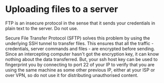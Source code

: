 # Uploading files to a server
FTP is an insecure protocol in the sense that it sends your credentials in plain text to the server. Do not use.

Secure File Transfer Protocol (SFTP) solves this problem by using the underlying SSH tunnel to transfer files. This ensures that all the traffic - credentials, server commands and files - are encrypted before sending. Since an intercepting computer hasn't got the encryption key, it can know nothing about the data transferred. But, your ssh host key can be used to fingerprint you by connecting to port 22 of your IP to verify that you are using the same machine as some other previous IP, either at your ISP or over VPN, so do not use it for distributing unauthorised content.


